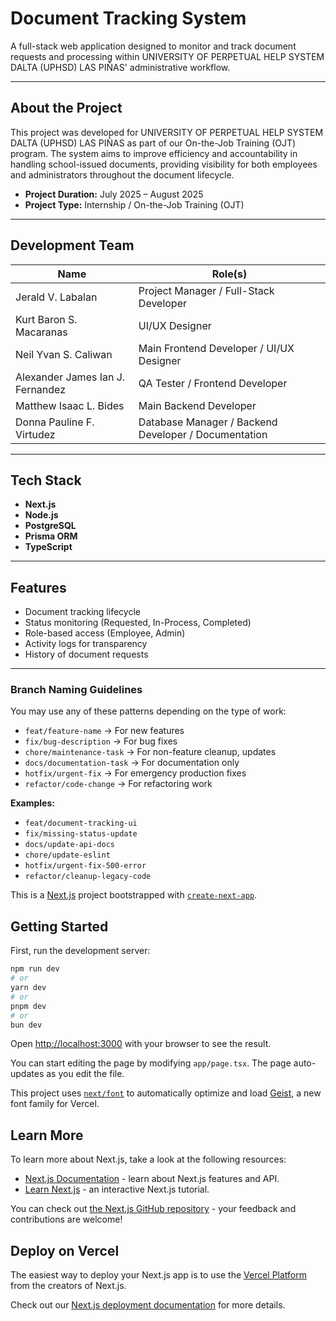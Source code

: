 # Document Tracking System

A full-stack web application designed to monitor and track document requests and processing within UNIVERSITY OF PERPETUAL HELP SYSTEM DALTA (UPHSD) LAS PIÑAS' administrative workflow.

---  

## About the Project
This project was developed for UNIVERSITY OF PERPETUAL HELP SYSTEM DALTA (UPHSD) LAS PIÑAS as part of our On-the-Job Training (OJT) program. The system aims to improve efficiency and accountability in handling school-issued documents, providing visibility for both employees and administrators throughout the document lifecycle.

- **Project Duration:** July 2025 – August 2025
- **Project Type:** Internship / On-the-Job Training (OJT)

---

## Development Team

| Name                             | Role(s)                                              |
|----------------------------------|------------------------------------------------------|
| Jerald V. Labalan                | Project Manager / Full-Stack Developer               |
| Kurt Baron S. Macaranas          | UI/UX Designer                                       |
| Neil Yvan S. Caliwan             | Main Frontend Developer / UI/UX Designer             |
| Alexander James Ian J. Fernandez | QA Tester / Frontend Developer                       |
| Matthew Isaac L. Bides           | Main Backend Developer                               |
| Donna Pauline F. Virtudez        | Database Manager / Backend Developer / Documentation |
 
---

## Tech Stack
- **Next.js** 
- **Node.js**
- **PostgreSQL**
- **Prisma ORM**
- **TypeScript**

---

## Features
- Document tracking lifecycle
- Status monitoring (Requested, In-Process, Completed)
- Role-based access (Employee, Admin)
- Activity logs for transparency
- History of document requests

---

### Branch Naming Guidelines

You may use any of these patterns depending on the type of work:

- `feat/feature-name`       → For new features
- `fix/bug-description`     → For bug fixes
- `chore/maintenance-task`  → For non-feature cleanup, updates
- `docs/documentation-task` → For documentation only
- `hotfix/urgent-fix`       → For emergency production fixes
- `refactor/code-change`    → For refactoring work

**Examples:**
- `feat/document-tracking-ui`
- `fix/missing-status-update`
- `docs/update-api-docs`
- `chore/update-eslint`
- `hotfix/urgent-fix-500-error`
- `refactor/cleanup-legacy-code`

This is a [Next.js](https://nextjs.org) project bootstrapped with [`create-next-app`](https://nextjs.org/docs/app/api-reference/cli/create-next-app).

## Getting Started

First, run the development server:

```bash
npm run dev
# or
yarn dev
# or
pnpm dev
# or
bun dev
```

Open [http://localhost:3000](http://localhost:3000) with your browser to see the result.

You can start editing the page by modifying `app/page.tsx`. The page auto-updates as you edit the file.

This project uses [`next/font`](https://nextjs.org/docs/app/building-your-application/optimizing/fonts) to automatically optimize and load [Geist](https://vercel.com/font), a new font family for Vercel.

## Learn More

To learn more about Next.js, take a look at the following resources:

- [Next.js Documentation](https://nextjs.org/docs) - learn about Next.js features and API.
- [Learn Next.js](https://nextjs.org/learn) - an interactive Next.js tutorial.

You can check out [the Next.js GitHub repository](https://github.com/vercel/next.js) - your feedback and contributions are welcome!

## Deploy on Vercel

The easiest way to deploy your Next.js app is to use the [Vercel Platform](https://vercel.com/new?utm_medium=default-template&filter=next.js&utm_source=create-next-app&utm_campaign=create-next-app-readme) from the creators of Next.js.

Check out our [Next.js deployment documentation](https://nextjs.org/docs/app/building-your-application/deploying) for more details.
